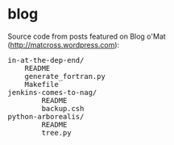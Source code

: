 blog
====

Source code from posts featured on Blog o'Mat (http://matcross.wordpress.com):

<pre>
in-at-the-dep-end/
	README
	generate_fortran.py
	Makefile
jenkins-comes-to-nag/
        README
        backup.csh
python-arborealis/
        README
        tree.py
</pre>

